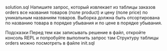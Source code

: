 solution.sql
Напишите запрос, который извлекает из таблицы заказов orders все названия товаров (поле product) и цену (поле price) по уникальным названиям товаров. Выборка должна быть отсортирована по названию товара в порядке убывания и по цене в порядке убывания.

Подсказки
Перед тем как записывать решение в файл, откройте консоль REPL и попробуйте выполнить запрос там
Структуру таблицы orders можно посмотреть в файле init.sql